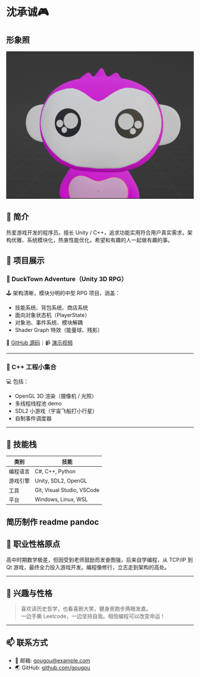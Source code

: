 ﻿#  沈承诚🎮

## 形象照

![勾总形象照](gougou.png)

## 📌 简介
热爱游戏开发的程序员。擅长 Unity / C++，追求功能实用符合用户真实需求，架构优雅、系统模块化，热衷性能优化。希望和有趣的人一起做有趣的事。

## 🧪 项目展示

### 🐥 DuckTown Adventure（Unity 3D RPG）  
🕹️ 架构清晰，模块分明的中型 RPG 项目，涵盖：
- 技能系统、背包系统、商店系统
- 面向对象状态机（PlayerState）
- 对象池、事件系统、模块解耦
- Shader Graph 特效（能量球、残影）

🔗 [GitHub 源码](https://github.com/xxx)｜📹 [演示视频](https://youtube.com/xxx)

---

### 🔹 C++ 工程小集合
💻 包括：
- OpenGL 3D 渲染（摄像机 / 光照）
- 多线程线程池 demo
- SDL2 小游戏（宇宙飞船打小行星）
- 自制事件调度器

---

## 💼 技能栈
| 类别     | 技能                         |
|----------|------------------------------|
| 编程语言 | C#, C++, Python              |
| 游戏引擎 | Unity, SDL2, OpenGL          |
| 工具     | Git, Visual Studio, VSCode   |
| 平台     | Windows, Linux, WSL          |
简历制作 readme pandoc
---
<!-- pagebreak -->

## 🧠 职业性格原点
高中时期数学极差，但因受到老师鼓励而发奋图强，后来自学编程，从 TCP/IP 到 Qt 游戏，最终全力投入游戏开发。编程像修行，立志走到架构的高处。

---

## 🎨 兴趣与性格
> 喜欢读历史哲学，也看喜剧大笑，健身房跑步两眼发直。  
> 一边手撕 Leetcode，一边坚持自我。相信编程可以改变命运！

---

## 📫 联系方式
- 📧 邮箱: gougou@example.com  
- 🌏 GitHub: [github.com/gougou](https://github.com/gougou)
